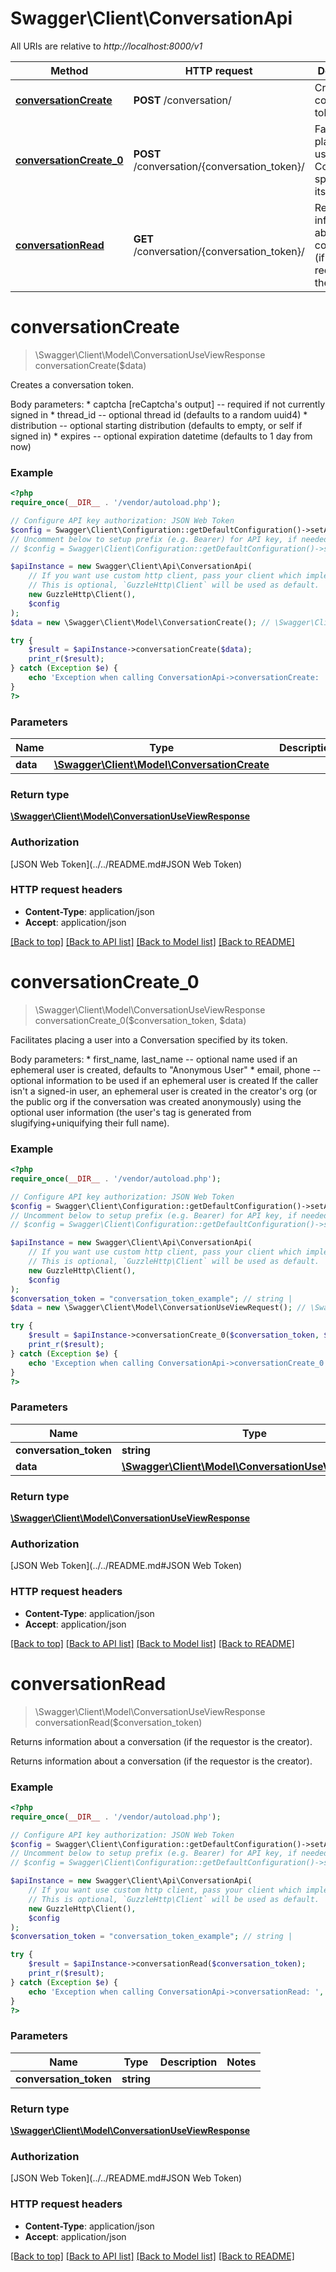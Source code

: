 # Swagger\Client\ConversationApi

All URIs are relative to *http://localhost:8000/v1*

Method | HTTP request | Description
------------- | ------------- | -------------
[**conversationCreate**](ConversationApi.md#conversationCreate) | **POST** /conversation/ | Creates a conversation token.
[**conversationCreate_0**](ConversationApi.md#conversationCreate_0) | **POST** /conversation/{conversation_token}/ | Facilitates placing a user into a Conversation specified by its token.
[**conversationRead**](ConversationApi.md#conversationRead) | **GET** /conversation/{conversation_token}/ | Returns information about a conversation (if the requestor is the creator).


# **conversationCreate**
> \Swagger\Client\Model\ConversationUseViewResponse conversationCreate($data)

Creates a conversation token.

Body parameters: * captcha [reCaptcha's output] -- required if not currently signed in * thread_id -- optional thread id (defaults to a random uuid4) * distribution -- optional starting distribution (defaults to empty, or self if signed in) * expires -- optional expiration datetime (defaults to 1 day from now)

### Example
```php
<?php
require_once(__DIR__ . '/vendor/autoload.php');

// Configure API key authorization: JSON Web Token
$config = Swagger\Client\Configuration::getDefaultConfiguration()->setApiKey('Authorization', 'YOUR_API_KEY');
// Uncomment below to setup prefix (e.g. Bearer) for API key, if needed
// $config = Swagger\Client\Configuration::getDefaultConfiguration()->setApiKeyPrefix('Authorization', 'Bearer');

$apiInstance = new Swagger\Client\Api\ConversationApi(
    // If you want use custom http client, pass your client which implements `GuzzleHttp\ClientInterface`.
    // This is optional, `GuzzleHttp\Client` will be used as default.
    new GuzzleHttp\Client(),
    $config
);
$data = new \Swagger\Client\Model\ConversationCreate(); // \Swagger\Client\Model\ConversationCreate | 

try {
    $result = $apiInstance->conversationCreate($data);
    print_r($result);
} catch (Exception $e) {
    echo 'Exception when calling ConversationApi->conversationCreate: ', $e->getMessage(), PHP_EOL;
}
?>
```

### Parameters

Name | Type | Description  | Notes
------------- | ------------- | ------------- | -------------
 **data** | [**\Swagger\Client\Model\ConversationCreate**](../Model/ConversationCreate.md)|  |

### Return type

[**\Swagger\Client\Model\ConversationUseViewResponse**](../Model/ConversationUseViewResponse.md)

### Authorization

[JSON Web Token](../../README.md#JSON Web Token)

### HTTP request headers

 - **Content-Type**: application/json
 - **Accept**: application/json

[[Back to top]](#) [[Back to API list]](../../README.md#documentation-for-api-endpoints) [[Back to Model list]](../../README.md#documentation-for-models) [[Back to README]](../../README.md)

# **conversationCreate_0**
> \Swagger\Client\Model\ConversationUseViewResponse conversationCreate_0($conversation_token, $data)

Facilitates placing a user into a Conversation specified by its token.

Body parameters: * first_name, last_name -- optional name used if an ephemeral user is created,                            defaults to \"Anonymous User\" * email, phone -- optional information to be used if an ephemeral user is created  If the caller isn't a signed-in user, an ephemeral user is created in the creator's org (or the public org if the conversation was created anonymously) using the optional user information (the user's tag is generated from slugifying+uniquifying their full name).

### Example
```php
<?php
require_once(__DIR__ . '/vendor/autoload.php');

// Configure API key authorization: JSON Web Token
$config = Swagger\Client\Configuration::getDefaultConfiguration()->setApiKey('Authorization', 'YOUR_API_KEY');
// Uncomment below to setup prefix (e.g. Bearer) for API key, if needed
// $config = Swagger\Client\Configuration::getDefaultConfiguration()->setApiKeyPrefix('Authorization', 'Bearer');

$apiInstance = new Swagger\Client\Api\ConversationApi(
    // If you want use custom http client, pass your client which implements `GuzzleHttp\ClientInterface`.
    // This is optional, `GuzzleHttp\Client` will be used as default.
    new GuzzleHttp\Client(),
    $config
);
$conversation_token = "conversation_token_example"; // string | 
$data = new \Swagger\Client\Model\ConversationUseViewRequest(); // \Swagger\Client\Model\ConversationUseViewRequest | 

try {
    $result = $apiInstance->conversationCreate_0($conversation_token, $data);
    print_r($result);
} catch (Exception $e) {
    echo 'Exception when calling ConversationApi->conversationCreate_0: ', $e->getMessage(), PHP_EOL;
}
?>
```

### Parameters

Name | Type | Description  | Notes
------------- | ------------- | ------------- | -------------
 **conversation_token** | **string**|  |
 **data** | [**\Swagger\Client\Model\ConversationUseViewRequest**](../Model/ConversationUseViewRequest.md)|  |

### Return type

[**\Swagger\Client\Model\ConversationUseViewResponse**](../Model/ConversationUseViewResponse.md)

### Authorization

[JSON Web Token](../../README.md#JSON Web Token)

### HTTP request headers

 - **Content-Type**: application/json
 - **Accept**: application/json

[[Back to top]](#) [[Back to API list]](../../README.md#documentation-for-api-endpoints) [[Back to Model list]](../../README.md#documentation-for-models) [[Back to README]](../../README.md)

# **conversationRead**
> \Swagger\Client\Model\ConversationUseViewResponse conversationRead($conversation_token)

Returns information about a conversation (if the requestor is the creator).

Returns information about a conversation (if the requestor is the creator).

### Example
```php
<?php
require_once(__DIR__ . '/vendor/autoload.php');

// Configure API key authorization: JSON Web Token
$config = Swagger\Client\Configuration::getDefaultConfiguration()->setApiKey('Authorization', 'YOUR_API_KEY');
// Uncomment below to setup prefix (e.g. Bearer) for API key, if needed
// $config = Swagger\Client\Configuration::getDefaultConfiguration()->setApiKeyPrefix('Authorization', 'Bearer');

$apiInstance = new Swagger\Client\Api\ConversationApi(
    // If you want use custom http client, pass your client which implements `GuzzleHttp\ClientInterface`.
    // This is optional, `GuzzleHttp\Client` will be used as default.
    new GuzzleHttp\Client(),
    $config
);
$conversation_token = "conversation_token_example"; // string | 

try {
    $result = $apiInstance->conversationRead($conversation_token);
    print_r($result);
} catch (Exception $e) {
    echo 'Exception when calling ConversationApi->conversationRead: ', $e->getMessage(), PHP_EOL;
}
?>
```

### Parameters

Name | Type | Description  | Notes
------------- | ------------- | ------------- | -------------
 **conversation_token** | **string**|  |

### Return type

[**\Swagger\Client\Model\ConversationUseViewResponse**](../Model/ConversationUseViewResponse.md)

### Authorization

[JSON Web Token](../../README.md#JSON Web Token)

### HTTP request headers

 - **Content-Type**: application/json
 - **Accept**: application/json

[[Back to top]](#) [[Back to API list]](../../README.md#documentation-for-api-endpoints) [[Back to Model list]](../../README.md#documentation-for-models) [[Back to README]](../../README.md)

